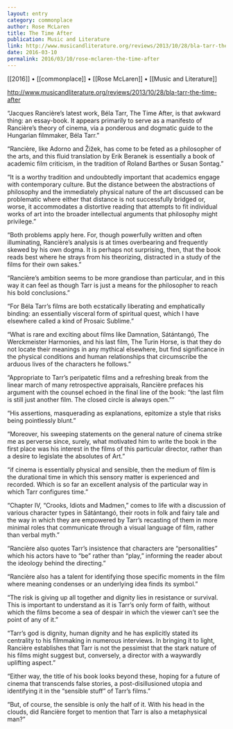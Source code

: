 ```yaml
---
layout: entry
category: commonplace
author: Rose McLaren
title: The Time After
publication: Music and Literature
link: http://www.musicandliterature.org/reviews/2013/10/28/bla-tarr-the-time-after
date: 2016-03-10
permalink: 2016/03/10/rose-mclaren-the-time-after
---
```


[[2016]] • [[commonplace]] • [[Rose McLaren]] • [[Music and Literature]]

http://www.musicandliterature.org/reviews/2013/10/28/bla-tarr-the-time-after

“Jacques Rancière’s latest work, Béla Tarr, The Time After, is that awkward thing: an essay-book. It appears primarily to serve as a manifesto of Rancière’s theory of cinema, via a ponderous and dogmatic guide to the Hungarian filmmaker, Béla Tarr.”

“Rancière, like Adorno and Žižek, has come to be feted as a philosopher of the arts, and this fluid translation by Erik Beranek is essentially a book of academic film criticism, in the tradition of Roland Barthes or Susan Sontag.”

“It is a worthy tradition and undoubtedly important that academics engage with contemporary culture. But the distance between the abstractions of philosophy and the immediately physical nature of the art discussed can be problematic where either that distance is not successfully bridged or, worse, it accommodates a distortive reading that attempts to fit individual works of art into the broader intellectual arguments that philosophy might privilege.”

“Both problems apply here. For, though powerfully written and often illuminating, Rancière’s analysis is at times overbearing and frequently skewed by his own dogma. It is perhaps not surprising, then, that the book reads best where he strays from his theorizing, distracted in a study of the films for their own sakes.”

“Rancière’s ambition seems to be more grandiose than particular, and in this way it can feel as though Tarr is just a means for the philosopher to reach his bold conclusions.”

“For Béla Tarr’s films are both ecstatically liberating and emphatically binding: an essentially visceral form of spiritual quest, which I have elsewhere called a kind of Prosaic Sublime.”

“What is rare and exciting about films like Damnation, Sátántangó, The Werckmeister Harmonies, and his last film, The Turin Horse, is that they do not locate their meanings in any mythical elsewhere, but find significance in the physical conditions and human relationships that circumscribe the arduous lives of the characters he follows.”

“Appropriate to Tarr’s peripatetic films and a refreshing break from the linear march of many retrospective appraisals, Rancière prefaces his argument with the counsel echoed in the final line of the book: “the last film is still just another film. The closed circle is always open.””

“His assertions, masquerading as explanations, epitomize a style that risks being pointlessly blunt.”

“Moreover, his sweeping statements on the general nature of cinema strike me as perverse since, surely, what motivated him to write the book in the first place was his interest in the films of this particular director, rather than a desire to legislate the absolutes of Art.”

“if cinema is essentially physical and sensible, then the medium of film is the durational time in which this sensory matter is experienced and recorded. Which is so far an excellent analysis of the particular way in which Tarr configures time.”

“Chapter IV, “Crooks, Idiots and Madmen,” comes to life with a discussion of various character types in Sátántangó, their roots in folk and fairy tale and the way in which they are empowered by Tarr’s recasting of them in more minimal roles that communicate through a visual language of film, rather than verbal myth.”

“Rancière also quotes Tarr’s insistence that characters are “personalities” which his actors have to “be” rather than “play,” informing the reader about the ideology behind the directing.”

“Rancière also has a talent for identifying those specific moments in the film where meaning condenses or an underlying idea finds its symbol.”

“The risk is giving up all together and dignity lies in resistance or survival. This is important to understand as it is Tarr’s only form of faith, without which the films become a sea of despair in which the viewer can’t see the point of any of it.”

“Tarr’s god is dignity, human dignity and he has explicitly stated its centrality to his filmmaking in numerous interviews. In bringing it to light, Rancière establishes that Tarr is not the pessimist that the stark nature of his films might suggest but, conversely, a director with a waywardly uplifting aspect.”

“Either way, the title of his book looks beyond these, hoping for a future of cinema that transcends false stories, a post-disillusioned utopia and identifying it in the “sensible stuff” of Tarr’s films.”

“But, of course, the sensible is only the half of it. With his head in the clouds, did Rancière forget to mention that Tarr is also a metaphysical man?”
